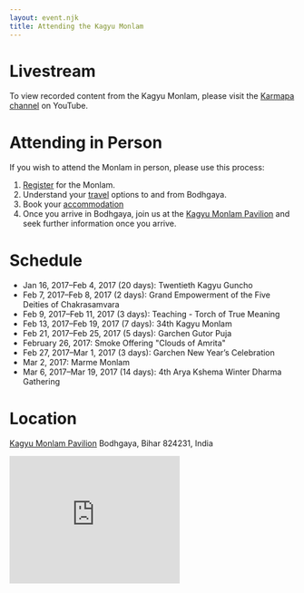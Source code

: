 ```yaml
---
layout: event.njk
title: Attending the Kagyu Monlam
---
```


# Livestream
To view recorded content from the Kagyu Monlam, please visit the [Karmapa channel](https://www.youtube.com/user/Karmapateachings) on YouTube.

# Attending in Person
If you wish to attend the Monlam in person, please use this process:

  1. [Register](/registration/) for the Monlam. 
  1. Understand your [travel](/attend/travel/) options to and from Bodhgaya.
  1. Book your [accommodation](/attend/accommodation/)
  1. Once you arrive in Bodhgaya, join us at the <a href="https://goo.gl/maps/hZsxsW1zqMJ2" target="_blank">Kagyu Monlam Pavilion</a> and seek further information once you arrive. 


# Schedule

* Jan 16, 2017&ndash;Feb 4, 2017 (20 days): Twentieth Kagyu Guncho 
* Feb 7, 2017&ndash;Feb 8, 2017 (2 days): Grand Empowerment of the Five Deities of Chakrasamvara
* Feb 9, 2017&ndash;Feb 11, 2017 (3 days): Teaching - Torch of True Meaning
* Feb 13, 2017&ndash;Feb 19, 2017 (7 days): 34th Kagyu Monlam
* Feb 21, 2017&ndash;Feb 25, 2017 (5 days): Garchen Gutor Puja
* February 26, 2017: Smoke Offering "Clouds of Amrita"
* Feb 27, 2017&ndash;Mar 1, 2017 (3 days): Garchen New Year’s Celebration
* Mar 2, 2017: Marme Monlam
* Mar 6, 2017&ndash;Mar 19, 2017 (14 days): 4th Arya Kshema Winter Dharma Gathering

# Location
[Kagyu Monlam Pavilion](https://goo.gl/maps/hZsxsW1zqMJ2)
Bodhgaya, Bihar 824231, India
<iframe src="https://www.google.com/maps/embed?pb=!1m18!1m12!1m3!1d3624.8950486522567!2d84.9847660149996!3d24.69613428413177!2m3!1f0!2f0!3f0!3m2!1i1024!2i768!4f13.1!3m3!1m2!1s0x39f32c5c00000001%3A0xc119a29a6ecbf2cf!2sKagyupa+International+Monlam+Trust!5e0!3m2!1sen!2sus!4v1477179165926" width="300" height="225" frameborder="0" style="border:0" allowfullscreen></iframe>
